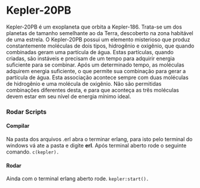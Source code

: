 # Kepler-20PB

Kepler-20PB é um exoplaneta que orbita a Kepler-186. Trata-se um dos planetas de tamanho semelhante ao da Terra, descoberto na zona habitável de uma estrela. O Kepler-20PB possui um elemento misterioso que produz constantemente moléculas de dois tipos, hidrogênio e oxigênio, que quando combinadas geram uma partícula de água. Estas partículas, quando criadas, são instáveis e precisam de um tempo para adquirir energia suficiente para se combinar.
Após um determinado tempo, as moléculas adquirem energia suficiente, o que permite sua combinação para gerar a partícula de água. Esta associação acontece sempre com duas moléculas de hidrogênio e uma molécula de oxigênio. Não são permitidas combinações diferentes desta, e para que aconteça as três moléculas devem estar em seu nível de energia mínimo ideal.


### Rodar Scripts
#### Compilar
Na pasta dos arquivos .erl abra o terminar erlang, para isto pelo terminal do windows vá ate a pasta e digite **erl**. Após terminal aberto rode o seguinte comando.
`c(kepler).`

#### Rodar
Ainda com o terminal erlang aberto rode.
`kepler:start().`